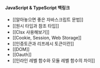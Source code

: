
#### JavaScript & TypeScript 백링크

- [[알아놓으면 좋은 자바스크립트 문법]]
- [[원시 타입과 참조 타입]]
- [[Clsx 사용해보기]]
- [[Cookie, Session, Web Storage]]
- [[인증토큰과 리프레시 토큰이란]]
- [[DOM]]
- [[Oauth]]
- [[인라인 레벨 함수와 모듈 레벨 함수의 차이]]
